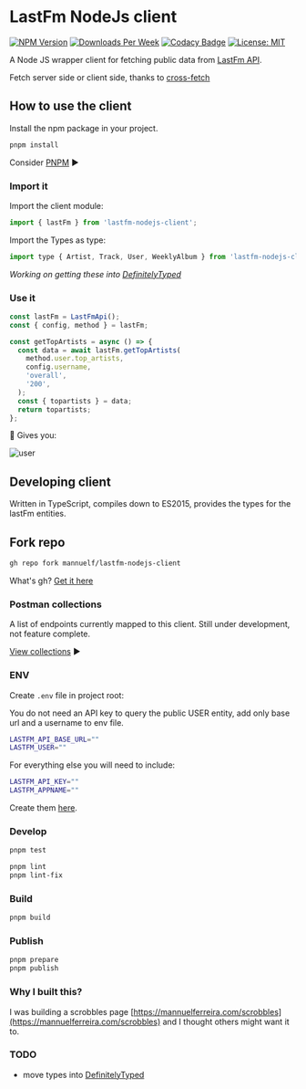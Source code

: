 # LastFm NodeJs client

[![NPM Version](https://img.shields.io/npm/v/lastfm-nodejs-client.svg?branch=main)](https://www.npmjs.com/package/lastfm-nodejs-client)
[![Downloads Per Week](https://img.shields.io/npm/dw/lastfm-nodejs-client.svg?color=blue)](https://www.npmjs.com/package/lastfm-nodejs-client)
[![Codacy Badge](https://app.codacy.com/project/badge/Grade/ba3b73c24e06433fabe0efed8b43d026)](https://www.codacy.com/gh/mannuelf/lastfm-nodejs-client/dashboard?utm_source=github.com&utm_medium=referral&utm_content=mannuelf/lastfm-nodejs-client&utm_campaign=Badge_Grade)
[![License: MIT](https://img.shields.io/badge/License-MIT-blue.svg)](https://opensource.org/licenses/MIT)

A Node JS wrapper client for fetching public data from [LastFm API](https://www.last.fm/api).

Fetch server side or client side, thanks to [cross-fetch](https://github.com/lquixada/cross-fetch)

## How to use the client

Install the npm package in your project.

```bash
pnpm install
```

Consider [PNPM](https://pnpm.io/) ▶️

### Import it

Import the client module:

```js
import { lastFm } from 'lastfm-nodejs-client';
```

Import the Types as type:

```js
import type { Artist, Track, User, WeeklyAlbum } from 'lastfm-nodejs-client/@types';
```

_Working on getting these into [DefinitelyTyped](https://github.com/DefinitelyTyped/DefinitelyTyped)_

### Use it

```js
const lastFm = LastFmApi();
const { config, method } = lastFm;

const getTopArtists = async () => {
  const data = await lastFm.getTopArtists(
    method.user.top_artists,
    config.username,
    'overall',
    '200',
  );
  const { topartists } = data;
  return topartists;
};
```

🚀 Gives you:

![user](https://res.cloudinary.com/mannuel/image/upload/v1668059500/topartist.png)

## Developing client

Written in TypeScript, compiles down to ES2015, provides the types for the lastFm entities.

## Fork repo

```bash
gh repo fork mannuelf/lastfm-nodejs-client
```

What's gh? [Get it here](https://cli.github.com/manual/gh_repo_fork)

### Postman collections

A list of endpoints currently mapped to this client. Still under development, not feature complete.

[View collections](https://documenter.getpostman.com/view/4217/2s8YKJELqJ) ▶️

### ENV

Create `.env` file in project root:

You do not need an API key to query the public USER entity, add only base url and a username to env file.

```bash
LASTFM_API_BASE_URL=""
LASTFM_USER=""
```

For everything else you will need to include:

```bash
LASTFM_API_KEY=""
LASTFM_APPNAME=""
```

Create them [here](https://www.last.fm/api/account/create).

### Develop

```bash
pnpm test
```

```bash
pnpm lint
pnpm lint-fix
```

### Build

```bash
pnpm build
```

### Publish

```bash
pnpm prepare
pnpm publish
```

### Why I built this?

I was building a scrobbles page [https://mannuelferreira.com/scrobbles](https://mannuelferreira.com/scrobbles) and I thought others might want it to.

### TODO

- move types into [DefinitelyTyped](https://github.com/mannuelf/DefinitelyTyped)
